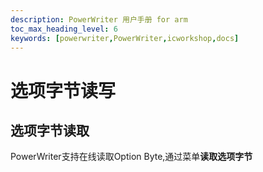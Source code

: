 ```yaml
---
description: PowerWriter 用户手册 for arm
toc_max_heading_level: 6
keywords: [powerwriter,PowerWriter,icworkshop,docs]
---
```


# 选项字节读写 #

## 选项字节读取 ##
PowerWriter支持在线读取Option Byte,通过菜单**读取选项字节**

